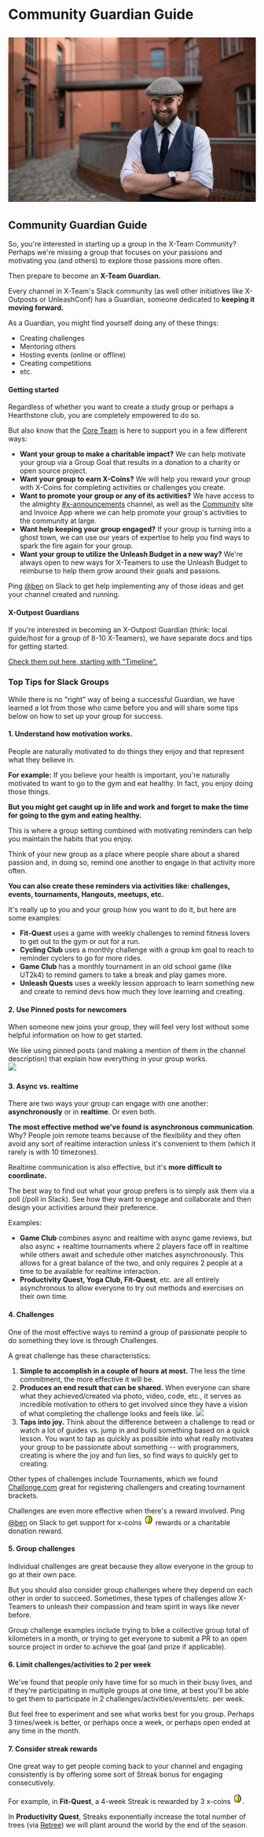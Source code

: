 # Community Guardian Guide

## ![](../../.gitbook/assets/33900983925_f8ca7ff276_o.jpg)

## Community Guardian Guide

So, you're interested in starting up a group in the X-Team Community? Perhaps we're missing a group that focuses on your passions and motivating you \(and others\) to explore those passions more often.

Then prepare to become an **X-Team Guardian.**

Every channel in X-Team's Slack community \(as well other initiatives like X-Outposts or UnleashConf\) has a Guardian, someone dedicated to **keeping it moving forward.**

As a Guardian, you might find yourself doing any of these things:

* Creating challenges
* Mentoring others
* Hosting events \(online or offline\)
* Creating competitions
* etc.

#### Getting started

Regardless of whether you want to create a study group or perhaps a Hearthstone club, you are completely empowered to do so.

But also know that the [Core Team]() is here to support you in a few different ways:

* **Want your group to make a charitable impact?** We can help motivate your group via a Group Goal that results in a donation to a charity or open source project.
* **Want your group to earn X-Coins?** We will help you reward your group with X-Coins for completing activities or challenges you create.
* **Want to promote your group or any of its activities?** We have access to the almighty [\#x-announcements](https://x-team.slack.com/messages/C0257R0RV/) channel, as well as the [Community](http://community.x-team.com) site and Invoice App where we can help promote your group's activities to the community at large.
* **Want help keeping your group engaged?** If your group is turning into a ghost town, we can use our years of expertise to help you find ways to spark the fire again for your group.
* **Want your group to utilize the Unleash Budget in a new way?** We're always open to new ways for X-Teamers to use the Unleash Budget to reimburse to help them grow around their goals and passions.

Ping [@ben](https://x-team.slack.com/messages/D23Q0MCQ6) on Slack to get help implementing any of those ideas and get your channel created and running.

#### X-Outpost Guardians

If you're interested in becoming an X-Outpost Guardian \(think: local guide/host for a group of 8-10 X-Teamers\), we have separate docs and tips for getting started.

[Check them out here, starting with "Timeline".](https://drive.google.com/drive/folders/0Bxk0c3Dj9ZSsUDVNSXVzOTc4c0E)

### Top Tips for Slack Groups

While there is no "right" way of being a successful Guardian, we have learned a lot from those who came before you and will share some tips below on how to set up your group for success.

#### 1. **Understand how motivation works.**

People are naturally motivated to do things they enjoy and that represent what they believe in.

**For example:** If you believe your health is important, you're naturally motivated to want to go to the gym and eat healthy. In fact, you enjoy doing those things.

**But you might get caught up in life and work and forget to make the time for going to the gym and eating healthy.**

This is where a group setting combined with motivating reminders can help you maintain the habits that you enjoy.

Think of your new group as a place where people share about a shared passion and, in doing so, remind one another to engage in that activity more often.

**You can also create these reminders via activities like: challenges, events, tournaments, Hangouts, meetups, etc.**

It's really up to you and your group how you want to do it, but here are some examples:

* **Fit-Quest** uses a game with weekly challenges to remind fitness lovers to get out to the gym or out for a run.
* **Cycling Club** uses a monthly challenge with a group km goal to reach to reminder cyclers to go for more rides.
* **Game Club** has a monthly tournament in an old school game \(like UT2k4\) to remind gamers to take a break and play games more.
* **Unleash Quests** uses a weekly lesson approach to learn something new and create to remind devs how much they love learning and creating.

#### 2. Use Pinned posts for newcomers

When someone new joins your group, they will feel very lost without some helpful information on how to get started.

We like using pinned posts \(and making a mention of them in the channel description\) that explain how everything in your group works.  
![](https://github.com/x-team/x-team-remote-developer-guide-to-greatness/tree/9523a64ad688c0b134f0c35dd788ad8393cc5046/assets/Screen&#32;Shot&#32;2018-01-26&#32;at&#32;8.12.20&#32;PM.png)

#### 3. Async vs. realtime

There are two ways your group can engage with one another: **asynchronously** or in **realtime**. Or even both.

**The most effective method we've found is asynchronous communication**. Why? People join remote teams because of the flexibility and they often avoid any sort of realtime interaction unless it's convenient to them \(which it rarely is with 10 timezones\).

Realtime communication is also effective, but it's **more difficult to coordinate.**

The best way to find out what your group prefers is to simply ask them via a poll \(/poll in Slack\). See how they want to engage and collaborate and then design your activities around their preference.

Examples:

* **Game Club** combines async and realtime with async game reviews, but also async + realtime tournaments where 2 players face off in realtime while others await and schedule other matches asynchronously. This allows for a great balance of the two, and only requires 2 people at a time to be available for realtime interaction.
* **Productivity Quest, Yoga Club, Fit-Quest**, etc. are all entirely asynchronous to allow everyone to try out methods and exercises on their own time.

#### 4. Challenges

One of the most effective ways to remind a group of passionate people to do something they love is through Challenges.

A great challenge has these characteristics:

1. **Simple to accomplish in a couple of hours at most.** The less the time commitment, the more effective it will be.
2. **Produces an end result that can be shared.** When everyone can share what they achieved/created via photo, video, code, etc., it serves as incredible motivation to others to get involved since they have a vision of what completing the challenge looks and feels like. ![](https://github.com/x-team/x-team-remote-developer-guide-to-greatness/tree/9523a64ad688c0b134f0c35dd788ad8393cc5046/assets/Screen&#32;Shot&#32;2018-01-26&#32;at&#32;8.30.04&#32;PM.png)
3. **Taps into joy.** Think about the difference between a challenge to read or watch a lot of guides vs. jump in and build something based on a quick lesson. You want to tap as quickly as possible into what really motivates your group to be passionate about something -- with programmers, creating is where the joy and fun lies, so find ways to quickly get to creating.

Other types of challenges include Tournaments, which we found [Challonge.com](http://challonge.com) great for registering challengers and creating tournament brackets.

Challenges are even more effective when there's a reward involved. Ping [@ben](https://x-team.slack.com/messages/D23Q0MCQ6) on Slack to get support for x-coins ![](../../.gitbook/assets/coin.png) rewards or a charitable donation reward.

#### 5. Group challenges

Individual challenges are great because they allow everyone in the group to go at their own pace.

But you should also consider group challenges where they depend on each other in order to succeed. Sometimes, these types of challenges allow X-Teamers to unleash their compassion and team spirit in ways like never before.

Group challenge examples include trying to bike a collective group total of kilometers in a month, or trying to get everyone to submit a PR to an open source project in order to achieve the goal \(and prize if applicable\).

#### 6. Limit challenges/activities to 2 per week

We've found that people only have time for so much in their busy lives, and if they're participating in multiple groups at one time, at best you'll be able to get them to participate in 2 challenges/activities/events/etc. per week.

But feel free to experiment and see what works best for you group. Perhaps 3 times/week is better, or perhaps once a week, or perhaps open ended at any time in the month.

#### 7. Consider streak rewards

One great way to get people coming back to your channel and engaging consistently is by offering some sort of Streak bonus for engaging consecutively.

For example, in **Fit-Quest**, a 4-week Streak is rewarded by 3 x-coins ![](../../.gitbook/assets/coin.png).

In **Productivity Quest**, Streaks exponentially increase the total number of trees \(via [Retree](http://retree.com)\) we will plant around the world by the end of the season.

